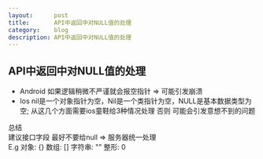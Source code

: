 ```yaml
---
layout:      post
title:       API中返回中对NULL值的处理
category:    blog
description: API中返回中对NULL值的处理
---
```


## API中返回中对NULL值的处理

* Android 如果逻辑稍微不严谨就会报空指针 => 可能引发崩溃
* Ios nil是一个对象指针为空，Nil是一个类指针为空，NULL是基本数据类型为空; 从这几个方面需要ios童鞋给3种情况处理 否则 可能会引发意想不到的问题

总结   
建议接口字段 最好不要给null  => 服务器统一处理   
E.g 对象: {} 数组: [] 字符串: "" 整形: 0
